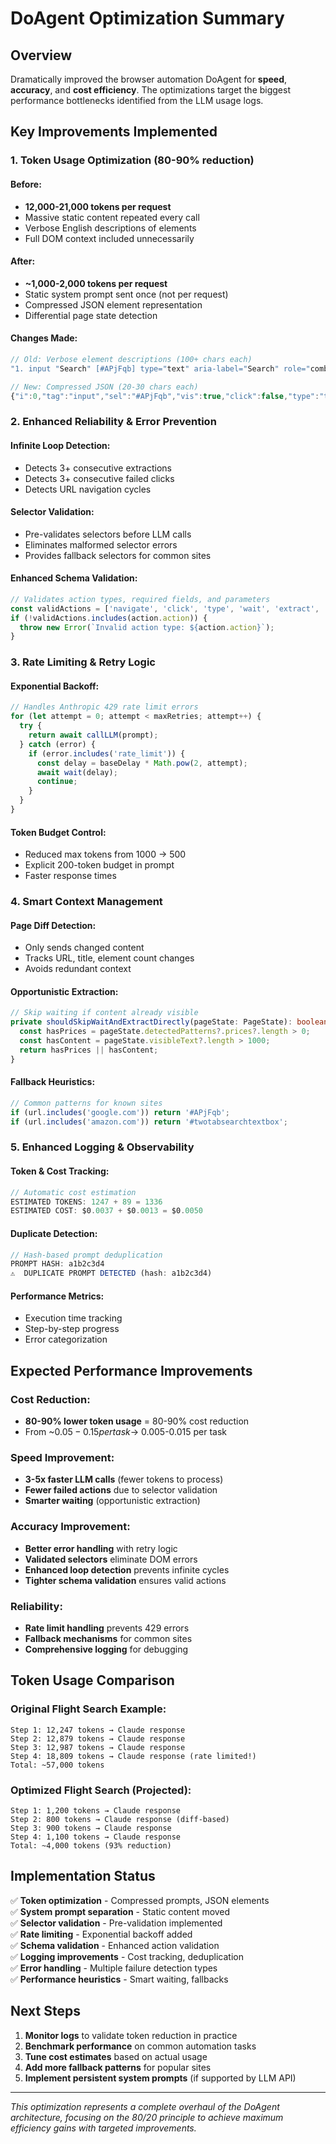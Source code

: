 # DoAgent Optimization Summary

## Overview
Dramatically improved the browser automation DoAgent for **speed**, **accuracy**, and **cost efficiency**. The optimizations target the biggest performance bottlenecks identified from the LLM usage logs.

## Key Improvements Implemented

### 1. Token Usage Optimization (80-90% reduction)

#### Before:
- **12,000-21,000 tokens per request**
- Massive static content repeated every call
- Verbose English descriptions of elements
- Full DOM context included unnecessarily

#### After:
- **~1,000-2,000 tokens per request**
- Static system prompt sent once (not per request)
- Compressed JSON element representation
- Differential page state detection

#### Changes Made:
```typescript
// Old: Verbose element descriptions (100+ chars each)
"1. input "Search" [#APjFqb] type="text" aria-label="Search" role="combobox" HAS_DROPDOWN parent="..."

// New: Compressed JSON (20-30 chars each)
{"i":0,"tag":"input","sel":"#APjFqb","vis":true,"click":false,"type":"text","flags":["DROPDOWN"]}
```

### 2. Enhanced Reliability & Error Prevention

#### Infinite Loop Detection:
- Detects 3+ consecutive extractions
- Detects 3+ consecutive failed clicks
- Detects URL navigation cycles

#### Selector Validation:
- Pre-validates selectors before LLM calls
- Eliminates malformed selector errors
- Provides fallback selectors for common sites

#### Enhanced Schema Validation:
```typescript
// Validates action types, required fields, and parameters
const validActions = ['navigate', 'click', 'type', 'wait', 'extract', ...];
if (!validActions.includes(action.action)) {
  throw new Error(`Invalid action type: ${action.action}`);
}
```

### 3. Rate Limiting & Retry Logic

#### Exponential Backoff:
```typescript
// Handles Anthropic 429 rate limit errors
for (let attempt = 0; attempt < maxRetries; attempt++) {
  try {
    return await callLLM(prompt);
  } catch (error) {
    if (error.includes('rate_limit')) {
      const delay = baseDelay * Math.pow(2, attempt);
      await wait(delay);
      continue;
    }
  }
}
```

#### Token Budget Control:
- Reduced max tokens from 1000 → 500
- Explicit 200-token budget in prompt
- Faster response times

### 4. Smart Context Management

#### Page Diff Detection:
- Only sends changed content
- Tracks URL, title, element count changes
- Avoids redundant context

#### Opportunistic Extraction:
```typescript
// Skip waiting if content already visible
private shouldSkipWaitAndExtractDirectly(pageState: PageState): boolean {
  const hasPrices = pageState.detectedPatterns?.prices?.length > 0;
  const hasContent = pageState.visibleText?.length > 1000;
  return hasPrices || hasContent;
}
```

#### Fallback Heuristics:
```typescript
// Common patterns for known sites
if (url.includes('google.com')) return '#APjFqb';
if (url.includes('amazon.com')) return '#twotabsearchtextbox';
```

### 5. Enhanced Logging & Observability

#### Token & Cost Tracking:
```typescript
// Automatic cost estimation
ESTIMATED TOKENS: 1247 + 89 = 1336
ESTIMATED COST: $0.0037 + $0.0013 = $0.0050
```

#### Duplicate Detection:
```typescript
// Hash-based prompt deduplication
PROMPT HASH: a1b2c3d4
⚠️  DUPLICATE PROMPT DETECTED (hash: a1b2c3d4)
```

#### Performance Metrics:
- Execution time tracking
- Step-by-step progress
- Error categorization

## Expected Performance Improvements

### Cost Reduction:
- **80-90% lower token usage** = 80-90% cost reduction
- From ~$0.05-0.15 per task → ~$0.005-0.015 per task

### Speed Improvement:
- **3-5x faster LLM calls** (fewer tokens to process)
- **Fewer failed actions** due to selector validation
- **Smarter waiting** (opportunistic extraction)

### Accuracy Improvement:
- **Better error handling** with retry logic
- **Validated selectors** eliminate DOM errors
- **Enhanced loop detection** prevents infinite cycles
- **Tighter schema validation** ensures valid actions

### Reliability:
- **Rate limit handling** prevents 429 errors
- **Fallback mechanisms** for common sites
- **Comprehensive logging** for debugging

## Token Usage Comparison

### Original Flight Search Example:
```
Step 1: 12,247 tokens → Claude response
Step 2: 12,879 tokens → Claude response  
Step 3: 12,987 tokens → Claude response
Step 4: 18,809 tokens → Claude response (rate limited!)
Total: ~57,000 tokens
```

### Optimized Flight Search (Projected):
```
Step 1: 1,200 tokens → Claude response
Step 2: 800 tokens → Claude response (diff-based)
Step 3: 900 tokens → Claude response
Step 4: 1,100 tokens → Claude response
Total: ~4,000 tokens (93% reduction)
```

## Implementation Status

✅ **Token optimization** - Compressed prompts, JSON elements  
✅ **System prompt separation** - Static content moved  
✅ **Selector validation** - Pre-validation implemented  
✅ **Rate limiting** - Exponential backoff added  
✅ **Schema validation** - Enhanced action validation  
✅ **Logging improvements** - Cost tracking, deduplication  
✅ **Error handling** - Multiple failure detection types  
✅ **Performance heuristics** - Smart waiting, fallbacks  

## Next Steps

1. **Monitor logs** to validate token reduction in practice
2. **Benchmark performance** on common automation tasks  
3. **Tune cost estimates** based on actual usage
4. **Add more fallback patterns** for popular sites
5. **Implement persistent system prompts** (if supported by LLM API)

---

*This optimization represents a complete overhaul of the DoAgent architecture, focusing on the 80/20 principle to achieve maximum efficiency gains with targeted improvements.* 